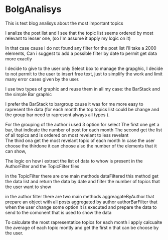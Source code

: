 # BolgAnalisys

This is test blog analisys about the most important topics

I analize the post list and I see that the topic list seems ordered by most relevant to lesser one, (so I'm assume it apply my logic on it)

In that case cause i do not found any filter for the post list i'll take a 2000 elements,
Can i suggest to add a possible filter by date to permit get data more exactly

I decide to give to the user only Select box to manage the grapghic,
I decide to not permit to the user to insert free text, just to simplify the work and limit many error cases given by the user.

I use two types of graphic and reuse them in all my case: the BarStack and the simple Bar graphic

I prefer the BarStack to bargroup cause it was for me more easy to rapresent the data (for each month the top topics list could be change and the group bar need to rapresent always all types ).

For the grouping of the author i used 3 option for select
The first one get a bar, that indicate the number of post for each month
The second get the list of all topics and is ordered on most revelant to less revelant  
The third ona get the most revelant topic of each month
In case the user choose the thirdone it can choose also the number of the elements that it can show,

The logic on how i extract the list of data to whow is present in the AuthorFilter and the TopicFilter files

in the TopicFilter there are one main methods
dataFiltered this method get the data list and return the data by date and filter the number of topics that the user want to show

in the author filter there are two main methods
aggreagateByAuthor that prepare an object with all posts aggregated by author
authorBarFilter that when the user change some option it is executed and prepare the data to send to the comonent that is used to show the data

To calculate the most rapresentatice topics for each month i apply calcualte the average of each topic montly and get the first n that can be choose by the user.
